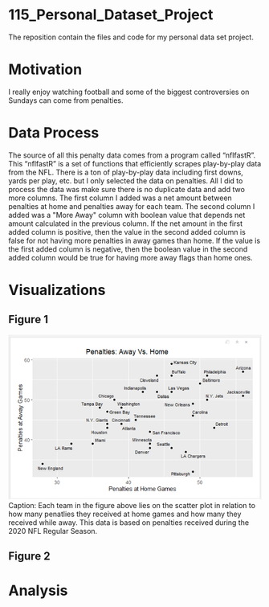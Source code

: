 # 115_Personal_Dataset_Project
The reposition contain the files and code for my personal data set project. 

# Motivation
I really enjoy watching football and some of the biggest controversies on Sundays can come from penalties. 

# Data Process
The source of all this penalty data comes from a program called “nflfastR”. This “nflfastR” is a set of functions that efficiently
scrapes play-by-play data from the NFL. There is a ton of play-by-play data including first downs, yards per play, etc. but I only selected the data on penalties. All I did to process the data was make sure there is no duplicate data and add two more columns. The first column I added was a net amount between penalties at home and penalties away for each team. The second column I added was a "More Away" column with boolean value that depends net amount calculated in the previous column. If the net amount in the first added column is positive, then the value in the second added column is false for not having more penalties in away games than home. If the value is the first added column is negative, then the boolean value in the second added column would be true for having more away flags than home ones.

# Visualizations
## Figure 1

<img src="https://raw.githubusercontent.com/isiverWSU/115_Personal_DataSet_Project/main/Figure1-HomeVersusAway.png">
Caption: Each team in the figure above lies on the scatter plot in relation to how many penatlies they received at home games and how many they received while away.
This data is based on penalties received during the 2020 NFL Regular Season. 

## Figure 2

# Analysis 
